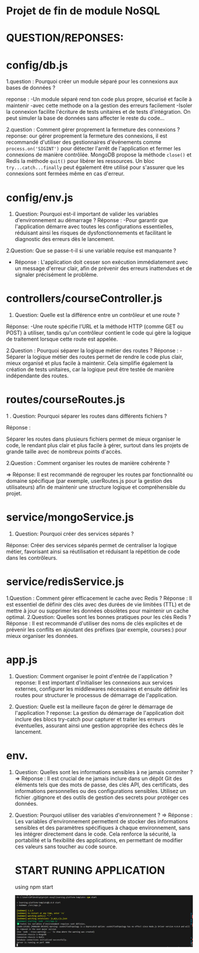# Projet de fin de module NoSQL


# QUESTION/REPONSES:
 # config/db.js
 
  1.question :
  Pourquoi créer un module séparé pour les connexions aux bases de données ?

   reponse :
  -Un module séparé rend ton code plus propre, sécurisé et facile à maintenir
  -avec cette methode on a la gestion des erreurs facilement 
  -Isoler la connexion facilite l'écriture de tests unitaires et de tests d'intégration.
   On peut simuler la base de données sans affecter le reste du code...

   2.question :
 Comment gérer proprement la fermeture des connexions ?
    reponse:
 our gérer proprement la fermeture des connexions, il est recommandé d'utiliser des gestionnaires d'événements comme `process.on('SIGINT')` pour détecter l'arrêt de l'application et fermer les connexions de manière contrôlée. 
MongoDB propose la méthode `close()` et Redis la méthode `quit()` pour libérer les ressources. 
 Un bloc `try...catch...finally` peut également être utilisé pour s'assurer que les connexions sont fermées même en cas d'erreur.


# config/env.js
  1. Question: 
 Pourquoi est-il important de valider les variables d'environnement au démarrage ?
  Réponse : 
  -Pour garantir que l'application démarre avec toutes les configurations essentielles, réduisant ainsi les risques de dysfonctionnements et facilitant le diagnostic des erreurs dès le lancement.

2.Question: Que se passe-t-il si une variable requise est manquante ?
- Réponse : 
 L'application doit cesser son exécution immédiatement avec un message d'erreur clair, afin de prévenir des erreurs inattendues et de signaler précisément le problème.


 # controllers/courseController.js
   
   
  1. Question: Quelle est la différence entre un contrôleur et une route ?
 
  Réponse:
     -Une route spécifie l'URL et la méthode HTTP (comme GET ou POST) à utiliser, tandis qu'un contrôleur contient le code qui gère la logique de traitement lorsque cette route est appelée.

  2.Question : Pourquoi séparer la logique métier des routes ?
   Réponse :
  -Séparer la logique métier des routes permet de rendre le code plus clair, mieux organisé et plus facile à maintenir. Cela simplifie également la création de tests unitaires, car la logique peut être testée de 
    manière indépendante des routes.

  # routes/courseRoutes.js

   1 . Question: Pourquoi séparer les routes dans différents fichiers ?

   Réponse : 
       
  Séparer les routes dans plusieurs fichiers permet de mieux organiser le code, le rendant plus clair et plus facile à gérer, surtout dans les projets de grande taille avec de nombreux points d'accès.

 2.Question : Comment organiser les routes de manière cohérente ?
 

  => Réponse:
      Il est recommandé de regrouper les routes par fonctionnalité ou domaine spécifique (par exemple, userRoutes.js pour la gestion des utilisateurs) afin de maintenir une structure logique et compréhensible du projet.

   # service/mongoService.js
   1. Question: Pourquoi créer des services séparés ?

   Réponse: 
  Créer des services séparés permet de centraliser la logique métier, favorisant ainsi sa réutilisation et réduisant la répétition de code dans les contrôleurs. 

   # service/redisService.js
  1.Question : Comment gérer efficacement le cache avec Redis ?
        Réponse :
        Il est essentiel de définir des clés avec des durées de vie limitées (TTL) et de mettre à jour ou supprimer les données obsolètes pour maintenir un cache optimal.
   2.Question: Quelles sont les bonnes pratiques pour les clés Redis ?
       Réponse :
       Il est recommandé d'utiliser des noms de clés explicites et de prévenir les conflits en ajoutant des préfixes (par exemple, courses:) pour mieux organiser les données.
   # app.js    
      
   1. Question: Comment organiser le point d'entrée de l'application ?
       reponse:
        Il est important d'initialiser les connexions aux services externes, configurer les middlewares nécessaires et ensuite définir les routes pour structurer le processus de démarrage de l'application.
   
  2. Question: Quelle est la meilleure façon de gérer le démarrage de l'application ?
       reponse:
          La gestion du démarrage de l'application doit inclure des blocs try-catch pour capturer et traiter les erreurs éventuelles, assurant ainsi une gestion appropriée des échecs dès le lancement.
  # env.
   1. Question: Quelles sont les informations sensibles à ne jamais commiter ?
       => Réponse :
    Il est crucial de ne jamais inclure dans un dépôt Git des éléments tels que des mots de passe, des clés API, des certificats, des informations personnelles ou des configurations sensibles. Utilisez un fichier .gitignore et des outils de gestion des secrets pour protéger ces données.    
    
2. Question: Pourquoi utiliser des variables d'environnement ?
      => Réponse : 
      Les variables d'environnement permettent de stocker des informations sensibles et des paramètres spécifiques à chaque environnement, sans les intégrer directement dans le code. Cela renforce la sécurité, la portabilité et la flexibilité des applications, en permettant de modifier ces valeurs sans toucher au code source.

   # START RUNING APPLICATION
      using npm start

   
   ![Logo](images/runpic.png)




     




































